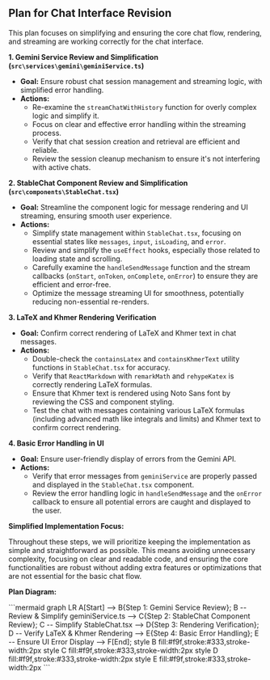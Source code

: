 ## Plan for Chat Interface Revision

This plan focuses on simplifying and ensuring the core chat flow, rendering, and streaming are working correctly for the chat interface.

**1. Gemini Service Review and Simplification (`src\services\gemini\geminiService.ts`)**
*   **Goal:**  Ensure robust chat session management and streaming logic, with simplified error handling.
*   **Actions:**
    *   Re-examine the `streamChatWithHistory` function for overly complex logic and simplify it.
    *   Focus on clear and effective error handling within the streaming process.
    *   Verify that chat session creation and retrieval are efficient and reliable.
    *   Review the session cleanup mechanism to ensure it's not interfering with active chats.

**2. StableChat Component Review and Simplification (`src\components\StableChat.tsx`)**
*   **Goal:** Streamline the component logic for message rendering and UI streaming, ensuring smooth user experience.
*   **Actions:**
    *   Simplify state management within `StableChat.tsx`, focusing on essential states like `messages`, `input`, `isLoading`, and `error`.
    *   Review and simplify the `useEffect` hooks, especially those related to loading state and scrolling.
    *   Carefully examine the `handleSendMessage` function and the stream callbacks (`onStart`, `onToken`, `onComplete`, `onError`) to ensure they are efficient and error-free.
    *   Optimize the message streaming UI for smoothness, potentially reducing non-essential re-renders.

**3. LaTeX and Khmer Rendering Verification**
*   **Goal:** Confirm correct rendering of LaTeX and Khmer text in chat messages.
*   **Actions:**
    *   Double-check the `containsLatex` and `containsKhmerText` utility functions in `StableChat.tsx` for accuracy.
    *   Verify that `ReactMarkdown` with `remarkMath` and `rehypeKatex` is correctly rendering LaTeX formulas.
    *   Ensure that Khmer text is rendered using Noto Sans font by reviewing the CSS and component styling.
    *   Test the chat with messages containing various LaTeX formulas (including advanced math like integrals and limits) and Khmer text to confirm correct rendering.

**4. Basic Error Handling in UI**
*   **Goal:** Ensure user-friendly display of errors from the Gemini API.
*   **Actions:**
    *   Verify that error messages from `geminiService` are properly passed and displayed in the `StableChat.tsx` component.
    *   Review the error handling logic in `handleSendMessage` and the `onError` callback to ensure all potential errors are caught and displayed to the user.

**Simplified Implementation Focus:**

Throughout these steps, we will prioritize keeping the implementation as simple and straightforward as possible. This means avoiding unnecessary complexity, focusing on clear and readable code, and ensuring the core functionalities are robust without adding extra features or optimizations that are not essential for the basic chat flow.

**Plan Diagram:**

\`\`\`mermaid
graph LR
    A[Start] --> B{Step 1: Gemini Service Review};
    B -- Review &amp; Simplify geminiService.ts --> C{Step 2: StableChat Component Review};
    C -- Simplify StableChat.tsx --> D{Step 3: Rendering Verification};
    D -- Verify LaTeX &amp; Khmer Rendering --> E{Step 4: Basic Error Handling};
    E -- Ensure UI Error Display --> F[End];
    style B fill:#f9f,stroke:#333,stroke-width:2px
    style C fill:#f9f,stroke:#333,stroke-width:2px
    style D fill:#f9f,stroke:#333,stroke-width:2px
    style E fill:#f9f,stroke:#333,stroke-width:2px
\`\`\`